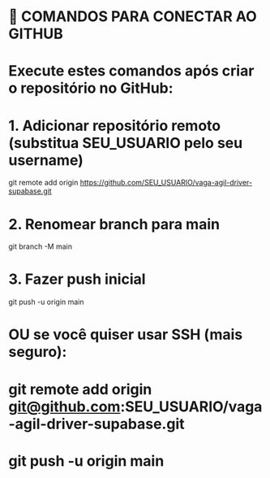# 🚀 COMANDOS PARA CONECTAR AO GITHUB

# Execute estes comandos após criar o repositório no GitHub:

# 1. Adicionar repositório remoto (substitua SEU_USUARIO pelo seu username)
git remote add origin https://github.com/SEU_USUARIO/vaga-agil-driver-supabase.git

# 2. Renomear branch para main
git branch -M main

# 3. Fazer push inicial
git push -u origin main

# OU se você quiser usar SSH (mais seguro):
# git remote add origin git@github.com:SEU_USUARIO/vaga-agil-driver-supabase.git
# git push -u origin main

